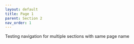 ```yaml
---
layout: default
title: Page 1
parent: Section 2
nav_order: 1
---
```

Testing navigation for multiple sections with same page name
